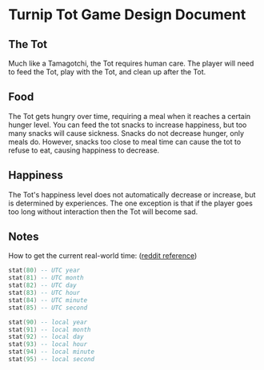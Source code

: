 # Turnip Tot Game Design Document

## The Tot

Much like a Tamagotchi, the Tot requires human care. The player will need to feed the Tot, play with the Tot, and clean up after the Tot.

## Food

The Tot gets hungry over time, requiring a meal when it reaches a certain hunger level.
You can feed the tot snacks to increase happiness, but too many snacks will cause sickness. Snacks do not decrease hunger, only meals do. However, snacks too close to meal time can cause the tot to refuse to eat, causing happiness to decrease.

## Happiness

The Tot's happiness level does not automatically decrease or increase, but is determined by experiences. The one exception is that if the player goes too long without interaction then the Tot will become sad.

## Notes

How to get the current real-world time: ([reddit reference](https://www.reddit.com/r/pico8/comments/9p93hp/any_way_to_get_current_time/))

```lua
stat(80) -- UTC year
stat(81) -- UTC month
stat(82) -- UTC day
stat(83) -- UTC hour
stat(84) -- UTC minute
stat(85) -- UTC second

stat(90) -- local year
stat(91) -- local month
stat(92) -- local day
stat(93) -- local hour
stat(94) -- local minute
stat(95) -- local second
```
